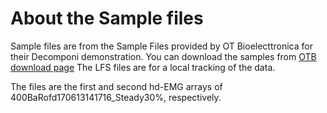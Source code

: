 # About the Sample files

Sample files are from the Sample Files provided by OT Bioelecttronica for their Decomponi demonstration. You can download the samples from [OTB download page](https://otbioelettronica.it/download/#55-135-wpfd-sample-signal-files)
The LFS files are for a local tracking of the data.

The files are the first and second hd-EMG arrays of 400BaRofd170613141716_Steady30%, respectively.

